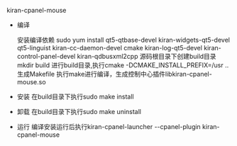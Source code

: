 kiran-cpanel-mouse
- 编译

    安装编译依赖
    sudo yum install qt5-qtbase-devel  kiran-widgets-qt5-devel qt5-linguist kiran-cc-daemon-devel  cmake kiran-log-qt5-devel kiran-control-panel-devel kiran-qdbusxml2cpp
    源码根目录下创建build目录mkdir build
    进行build目录,执行cmake -DCMAKE_INSTALL_PREFIX=/usr .. 生成Makefile
    执行make进行编译，生成控制中心插件libkiran-cpanel-mouse.so

- 安装
    在build目录下执行sudo make install

- 卸载
    在build目录下执行sudo make uninstall

- 运行
编译安装运行后执行kiran-cpanel-launcher --cpanel-plugin kiran-cpanel-mouse

